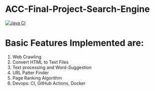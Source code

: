 # ACC-Final-Project-Search-Engine

[![Java CI](https://github.com/Novartus/ACC-Final-Project/actions/workflows/ant.yml/badge.svg?branch=main)](https://github.com/Novartus/ACC-Final-Project/actions/workflows/ant.yml)

# Basic Features Implemented are:
1) Web Crawling
2) Convert HTML to Text Files
3) Text processing and Word-Suggestion
4) URL Patter Finder
5) Page Ranking Algorithm
6) Devops: CI, GitHub Actions, Docker
